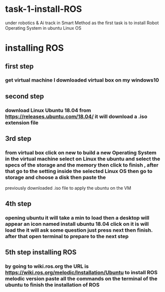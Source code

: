 # task-1-install-ROS
under robotics &amp; Ai track in Smart Method as the first task is to install Robot Operating System in ubuntu Linux OS


# installing ROS
  ## first step
### get virtual machine I downloaded virtual box on my windows10 
## second step
### download Linux Ubuntu 18.04 from https://releases.ubuntu.com/18.04/ it will download a .iso extension file   
## 3rd step
### from virtual box click on new to build a new Operating System in the virtual machine select on Linux the ubuntu and select the specs of the storage and the memory then click to finish , after that go to the setting inside the selected Linux OS then go to storage and choose a disk then paste the 
previously downloaded .iso file to apply the ubuntu on the VM 
## 4th step
### opening ubuntu it will take a min to load then a desktop will appear an icon named install ubuntu 18.04  click on it is will load the it will ask some question just press next then finish. after that open terminal to prepare to the next step 
## 5th step installing ROS 
### by going to wiki.ros.org the URL is https://wiki.ros.org/melodic/Installation/Ubuntu to install ROS melodic version paste all the commands on the terminal of the ubuntu to finish the installation of ROS
